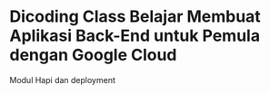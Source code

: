 # Dicoding Class Belajar Membuat Aplikasi Back-End untuk Pemula dengan Google Cloud
Modul Hapi dan deployment
